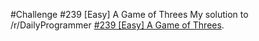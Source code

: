 #Challenge #239 [Easy] A Game of Threes
My solution to /r/DailyProgrammer [#239 [Easy] A Game of Threes](https://www.reddit.com/r/dailyprogrammer/comments/3r7wxz/20151102_challenge_239_easy_a_game_of_threes/).
